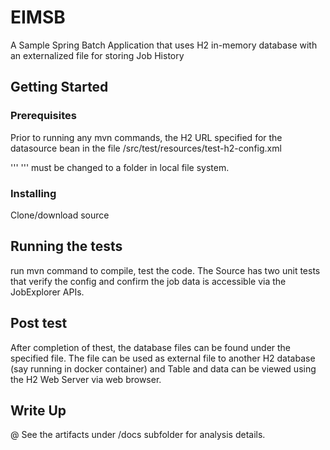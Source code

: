 # EIMSB

A Sample Spring Batch Application that uses H2 in-memory database with an externalized file for storing Job History

## Getting Started

### Prerequisites
Prior to running any mvn commands, the H2 URL specified for the datasource bean in the file /src/test/resources/test-h2-config.xml

'''
<property name="url" value="jdbc:log4jdbc:h2:file:/Users/xxx/H2/test;DB_CLOSE_ON_EXIT=FALSE"> 
'''
must be changed to a folder in local file system.

### Installing
Clone/download source


## Running the tests
run mvn command to compile, test the code.
The Source has two unit tests that verify the config and confirm the job data is accessible via the JobExplorer APIs.

## Post test
After completion of thest, the database files can be found under the specified file. The file can be used as external file to another H2 database (say running in docker container) and Table and data can be viewed using the H2 Web Server via web browser.





## Write Up
@ See the artifacts under /docs subfolder for analysis details.


